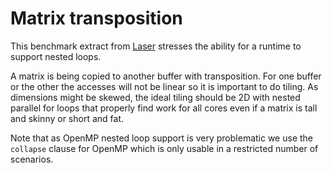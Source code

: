 # Matrix transposition

This benchmark extract from [Laser](https://github.com/numforge/laser)
stresses the ability for a runtime to support nested loops.

A matrix is being copied to another buffer with transposition.
For one buffer or the other the accesses will not be linear
so it is important to do tiling. As dimensions might be skewed,
the ideal tiling should be 2D with nested parallel for loops that properly find
work for all cores even if a matrix is tall and skinny or short and fat.

Note that as OpenMP nested loop support is very problematic
we use the `collapse` clause for OpenMP which is only usable
in a restricted number of scenarios.
